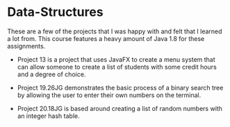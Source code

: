 # Data-Structures
These are a few of the projects that I was happy with and felt that I learned a lot from. This course features
a heavy amount of Java 1.8 for these assignments.

* Project 13 is a project that uses JavaFX to create a menu system that can allow someone to create
  a list of students with some credit hours and a degree of choice.
  
* Project 19.26JG demonstrates the basic process of a binary search tree by allowing the user to
  enter their own numbers on the terminal.
  
* Project 20.18JG is based around creating a list of random numbers with an integer hash table.
